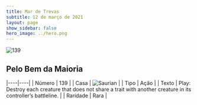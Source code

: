 ```yaml
---
title: Mar de Trevas
subtitle: 12 de março de 2021
layout: page
show_sidebar: false
hero_image: ../hero.png
---
```


![139](https://cdn.keyforgegame.com/media/card_front/pt/496_139_PM24X9Q5QMQW_pt.png)

## Pelo Bem da Maioria

|----|----|
| Número | 139 |
| Casa | ![Saurian](https://archonarcana.com/images/thumb/9/9e/Saurian_P.png/22px-Saurian_P.png "Sauro") |
| Tipo | Ação |
| Texto | Play: Destroy each creature that does not share a trait with another creature in its controller’s battleline. |
| Raridade | Rara |
